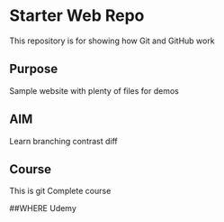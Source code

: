 # Starter Web Repo

This repository is for showing how Git and GitHub work

## Purpose

Sample website with plenty of files for demos

## AIM
Learn branching contrast diff

## Course
This is git Complete course

##WHERE
Udemy
